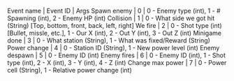Event name | Event ID | Args
Spawn enemy | 0 | 0 - Enemy type (int), 1 - # Spawning (int), 2 - Enemy HP (int)
Collision | 1 | 0 - What side we got hit (String) [Top, bottom, front, back, left, right]
We fire | 2 | 0 - Shot type (int) [Bullet, missle, etc.], 1 - Our X (int), 2 - Out Y (int), 3 - Out Z (int)
Minigame done | 3 | 0 - What station (String), 1 - What was fixed/Reward (String)
Power change | 4 | 0 - Station ID (String), 1 - New power level (int)
Enemy despawn | 5 | 0 - Enemy ID (int)
Enemy fires | 6 | 0 - Enemy ID (int), 1 - Shot type (int), 2 - X (int), 3 - Y (int), 4 - Z (int)
Change max power | 7 | 0 - Power cell (String), 1 - Relative power change (int)